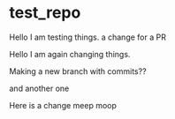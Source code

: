 # test_repo

Hello I am testing things.
a change for a PR


Hello I am again changing things.

Making a new branch with commits??

and another one

Here is a change
meep moop 
